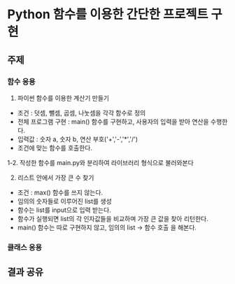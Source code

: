 # Python 함수를 이용한 간단한 프로젝트 구현

## 주제

### 함수 응용
1. 파이썬 함수를 이용한 계산기 만들기
- 조건 : 덧셈, 뺄셈, 곱셈, 나눗셈을 각각 함수로 정의
- 전체 프로그램 구현 : main() 함수를 구현하고, 사용자의 입력을 받아 연산을 수행한다.
- 입력값 : 숫자 a, 숫자 b, 연산 부호('+','-','*','/')
- 조건에 맞는 함수를 호출한다.

1-2. 작성한 함수를 main.py와 분리하여 라이브러리 형식으로 불러와본다

2. 리스트 안에서 가장 큰 수 찾기
- 조건 : max() 함수를 쓰지 않는다.
- 임의의 숫자들로 이루어진 list를 생성
- 함수는 list를 input으로 입력 받는다.
- 함수가 실행되면 list의 각 인자값들을 비교하며 가장 큰 값을 찾아 리턴한다.
- main() 함수는 따로 구현하지 않고, 임의의 list -> 함수 호출 을 해본다.

### 클래스 응용

## 결과 공유

